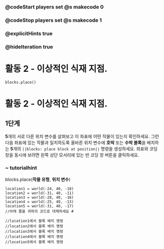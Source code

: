 ### @codeStart players set @s makecode 0
### @codeStop players set @s makecode 1

### @explicitHints true
### @hideIteration true 
# 활동 2 - 이상적인 식재 지점.

```python
blocks.place()
```
# 활동 2 - 이상적인 식재 지점.

## 1단계
**5**개의 서로 다른 위치 변수를 살펴보고 이 좌표에 어떤 작물이 있는지 확인하세요. 그런 다음 좌표에 있는 작물과 일치하도록 올바른 위치 변수에 **호박** 또는 **수박 블록**을 배치하는 **5**개의 `||blocks: place block at position||` 명령을 생성하세요. 좌표와 코딩 창을 동시에 보려면 왼쪽 상단 모서리에 있는 반 코딩 창 버튼을 클릭하세요.
### ~ tutorialhint
blocks.place(**작물 유형**, **위치 변수**)


```template
location1 = world(-24, 40, -18)
location2 = world(-31, 40, -11)
location3 = world(-28, 40, -16)
location4 = world(-25, 40, -13)
location5 = world(-31, 40, -17)
//아래 줄을 귀하의 코드로 대체하세요 #

//location1에서 블록 배치 명령
//location2에서 블록 배치 명령
//location3에서 블록 배치 명령
//location4에서 블록 배치 명령
//location5에서 블록 배치 명령

```
